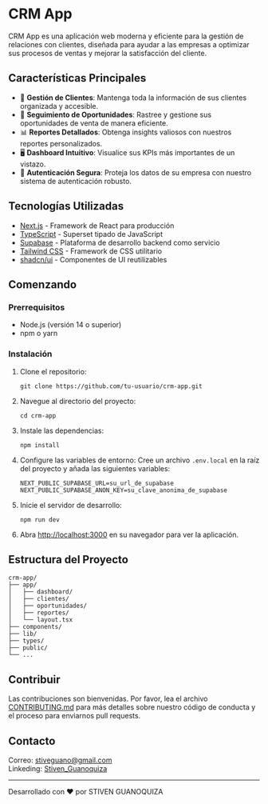 # CRM App

CRM App es una aplicación web moderna y eficiente para la gestión de relaciones con clientes, diseñada para ayudar a las empresas a optimizar sus procesos de ventas y mejorar la satisfacción del cliente.

## Características Principales

- 👥 **Gestión de Clientes**: Mantenga toda la información de sus clientes organizada y accesible.
- 💼 **Seguimiento de Oportunidades**: Rastree y gestione sus oportunidades de venta de manera eficiente.
- 📊 **Reportes Detallados**: Obtenga insights valiosos con nuestros reportes personalizados.
- 🖥️ **Dashboard Intuitivo**: Visualice sus KPIs más importantes de un vistazo.
- 🔐 **Autenticación Segura**: Proteja los datos de su empresa con nuestro sistema de autenticación robusto.

## Tecnologías Utilizadas

- [Next.js](https://nextjs.org/) - Framework de React para producción
- [TypeScript](https://www.typescriptlang.org/) - Superset tipado de JavaScript
- [Supabase](https://supabase.io/) - Plataforma de desarrollo backend como servicio
- [Tailwind CSS](https://tailwindcss.com/) - Framework de CSS utilitario
- [shadcn/ui](https://ui.shadcn.com/) - Componentes de UI reutilizables

## Comenzando

### Prerrequisitos

- Node.js (versión 14 o superior)
- npm o yarn

### Instalación

1. Clone el repositorio:
   ```
   git clone https://github.com/tu-usuario/crm-app.git
   ```

2. Navegue al directorio del proyecto:
   ```
   cd crm-app
   ```

3. Instale las dependencias:
   ```
   npm install
   ```

4. Configure las variables de entorno:
   Cree un archivo `.env.local` en la raíz del proyecto y añada las siguientes variables:
   ```
   NEXT_PUBLIC_SUPABASE_URL=su_url_de_supabase
   NEXT_PUBLIC_SUPABASE_ANON_KEY=su_clave_anonima_de_supabase
   ```

5. Inicie el servidor de desarrollo:
   ```
   npm run dev
   ```

6. Abra [http://localhost:3000](http://localhost:3000) en su navegador para ver la aplicación.

## Estructura del Proyecto

```
crm-app/
├── app/
│   ├── dashboard/
│   ├── clientes/
│   ├── oportunidades/
│   ├── reportes/
│   └── layout.tsx
├── components/
├── lib/
├── types/
├── public/
└── ...
```

## Contribuir

Las contribuciones son bienvenidas. Por favor, lea el archivo [CONTRIBUTING.md](CONTRIBUTING.md) para más detalles sobre nuestro código de conducta y el proceso para enviarnos pull requests.

## Contacto
Correo: stiveguano@gmail.com <br/>
Linkeding: [Stiven_Guanoquiza](https://www.linkedin.com/in/stiven-guanoquiza-a47142246/)

---

Desarrollado con ❤️ por STIVEN GUANOQUIZA
